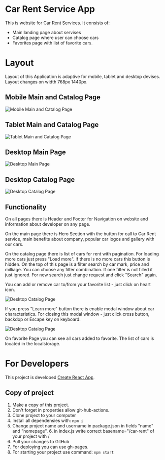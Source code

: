 # Car Rent Service App

This is website for Car Rent Services. It consists of:

- Main landing page about servises
- Catalog page where user can choose cars
- Favorites page with list of favorite cars.

# Layout

Layout of this Application is adaptive for mobile, tablet and desktop devises.
Layout changes on width 768px 1440px.

## Mobile Main and Catalog Page

![Mobile Main and Catalog Page](./assets/mobile.png)

## Tablet Main and Catalog Page

![Tablet Main and Catalog Page](./assets/tablet-catalog.png)

## Desktop Main Page

![Desktop Main Page](./assets/desktop-main.png)

## Desktop Catalog Page

![Desktop Catalog Page](./assets/desktop-catalog.png)

## Functionality

On all pages there is Header and Footer for Navigation on website and
information about developer on any page.

On the main page there is Hero Section with the button for call to Car Rent
service, main benefits about company, popular car logos and gallery with our
cars.

On the catalog page there is list of cars for rent with pagination. For loading
more cars just press "Load more". If there is no more cars this button is
hidden. On the top of this page is a filter search by car mark, price and
milliage. You can choose any filter combination. If one filter is not filled it
just ignored. For new search just change request and click "Search" again.

You can add or remove car to/from your favorite list - just click on heart icon.

![Desktop Catalog Page](./assets/favorite.png)

If you press "Learn more" button there is enable modal window about car
characteristics. For closing this modal window - just click cross button,
backdop or Escape key on keyboard.

![Desktop Catalog Page](./assets/modal-window.png)

On favorite Page you can see all cars added to favorite. The list of cars is
located in the localstorage.

# For Developers

This project is developed
[Create React App](https://github.com/facebook/create-react-app).

## Copy of project

1. Make a copy of this project.
2. Don't forget in properties allow git-hub-actions.
3. Clone project to your computer
4. Install all dependensies with: `npm i`
5. Change project name and username in package.json in fields "name" and
   "homepage". 6. in index.js write correct basename="/car-rent" of your project
   with /
6. Pull your changes to GitHub
7. For deploying you can use gh-pages.
8. For starting your project use command: `npm start`
